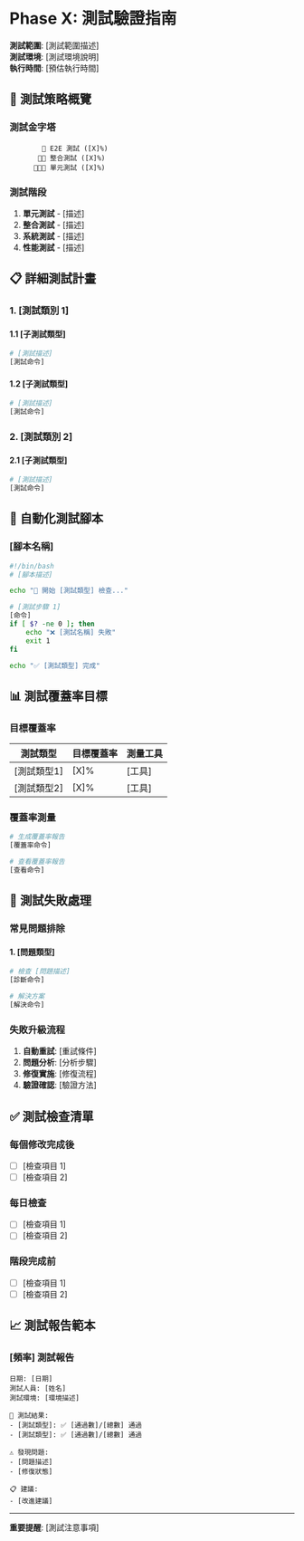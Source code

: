 # Phase X: 測試驗證指南

**測試範圍**: [測試範圍描述]  
**測試環境**: [測試環境說明]  
**執行時間**: [預估執行時間]  

## 🧪 測試策略概覽

### 測試金字塔
```
        🔺 E2E 測試 ([X]%)
       🔺🔺 整合測試 ([X]%) 
      🔺🔺🔺 單元測試 ([X]%)
```

### 測試階段
1. **單元測試** - [描述]
2. **整合測試** - [描述]
3. **系統測試** - [描述]
4. **性能測試** - [描述]

## 📋 詳細測試計畫

### 1. [測試類別 1]

#### 1.1 [子測試類型]
```bash
# [測試描述]
[測試命令]
```

#### 1.2 [子測試類型]
```bash
# [測試描述]
[測試命令]
```

### 2. [測試類別 2]

#### 2.1 [子測試類型]
```bash
# [測試描述]
[測試命令]
```

## 🔄 自動化測試腳本

### [腳本名稱]
```bash
#!/bin/bash
# [腳本描述]

echo "🚀 開始 [測試類型] 檢查..."

# [測試步驟 1]
[命令]
if [ $? -ne 0 ]; then
    echo "❌ [測試名稱] 失敗"
    exit 1
fi

echo "✅ [測試類型] 完成"
```

## 📊 測試覆蓋率目標

### 目標覆蓋率
| 測試類型 | 目標覆蓋率 | 測量工具 |
|----------|------------|----------|
| [測試類型1] | [X]% | [工具] |
| [測試類型2] | [X]% | [工具] |

### 覆蓋率測量
```bash
# 生成覆蓋率報告
[覆蓋率命令]

# 查看覆蓋率報告
[查看命令]
```

## 🚨 測試失敗處理

### 常見問題排除

#### 1. [問題類型]
```bash
# 檢查 [問題描述]
[診斷命令]

# 解決方案
[解決命令]
```

### 失敗升級流程
1. **自動重試**: [重試條件]
2. **問題分析**: [分析步驟]
3. **修復實施**: [修復流程]
4. **驗證確認**: [驗證方法]

## ✅ 測試檢查清單

### 每個修改完成後
- [ ] [檢查項目 1]
- [ ] [檢查項目 2]

### 每日檢查
- [ ] [檢查項目 1]
- [ ] [檢查項目 2]

### 階段完成前
- [ ] [檢查項目 1]
- [ ] [檢查項目 2]

## 📈 測試報告範本

### [頻率] 測試報告
```
日期: [日期]
測試人員: [姓名]
測試環境: [環境描述]

🧪 測試結果:
- [測試類型]: ✅ [通過數]/[總數] 通過
- [測試類型]: ✅ [通過數]/[總數] 通過

⚠️ 發現問題:
- [問題描述]
- [修復狀態]

📋 建議:
- [改進建議]
```

---

**重要提醒**: [測試注意事項]